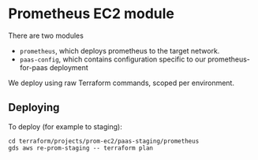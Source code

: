 # Prometheus EC2 module

There are two modules

 - `prometheus`, which deploys prometheus to the target network.
 - `paas-config`, which contains configuration specific to our
   prometheus-for-paas deployment

We deploy using raw Terraform commands, scoped per environment.

## Deploying

To deploy (for example to staging):

```shell
cd terraform/projects/prom-ec2/paas-staging/prometheus
gds aws re-prom-staging -- terraform plan
```
